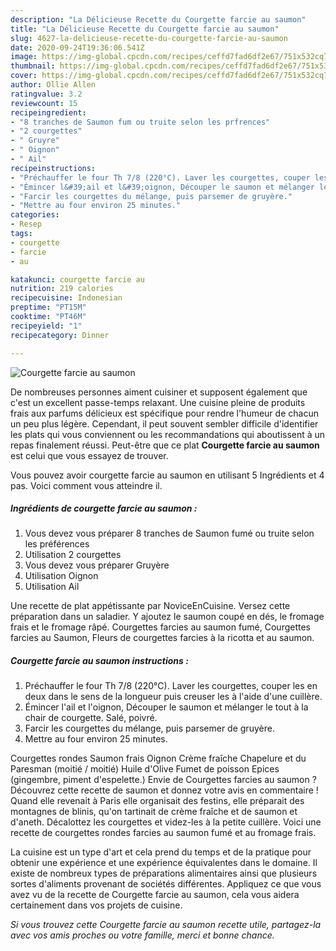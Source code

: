 ```yaml
---
description: "La Délicieuse Recette du Courgette farcie au saumon"
title: "La Délicieuse Recette du Courgette farcie au saumon"
slug: 4627-la-delicieuse-recette-du-courgette-farcie-au-saumon
date: 2020-09-24T19:36:06.541Z
image: https://img-global.cpcdn.com/recipes/ceffd7fad6df2e67/751x532cq70/courgette-farcie-au-saumon-photo-principale-de-la-recette.jpg
thumbnail: https://img-global.cpcdn.com/recipes/ceffd7fad6df2e67/751x532cq70/courgette-farcie-au-saumon-photo-principale-de-la-recette.jpg
cover: https://img-global.cpcdn.com/recipes/ceffd7fad6df2e67/751x532cq70/courgette-farcie-au-saumon-photo-principale-de-la-recette.jpg
author: Ollie Allen
ratingvalue: 3.2
reviewcount: 15
recipeingredient:
- "8 tranches de Saumon fum ou truite selon les prfrences"
- "2 courgettes"
- " Gruyre"
- " Oignon"
- " Ail"
recipeinstructions:
- "Préchauffer le four Th 7/8 (220°C). Laver les courgettes, couper les en deux dans le sens de la longueur puis creuser les à l&#39;aide d&#39;une cuillère."
- "Émincer l&#39;ail et l&#39;oignon, Découper le saumon et mélanger le tout à la chair de courgette. Salé, poivré."
- "Farcir les courgettes du mélange, puis parsemer de gruyère."
- "Mettre au four environ 25 minutes."
categories:
- Resep
tags:
- courgette
- farcie
- au

katakunci: courgette farcie au 
nutrition: 219 calories
recipecuisine: Indonesian
preptime: "PT15M"
cooktime: "PT46M"
recipeyield: "1"
recipecategory: Dinner

---
```



![Courgette farcie au saumon](https://img-global.cpcdn.com/recipes/ceffd7fad6df2e67/751x532cq70/courgette-farcie-au-saumon-photo-principale-de-la-recette.jpg)

De nombreuses personnes aiment cuisiner et supposent également que c'est un excellent passe-temps relaxant. Une cuisine pleine de produits frais aux parfums délicieux est spécifique pour rendre l'humeur de chacun un peu plus légère. Cependant, il peut souvent sembler difficile d'identifier les plats qui vous conviennent ou les recommandations qui aboutissent à un repas finalement réussi. Peut-être que ce plat <strong> Courgette farcie au saumon </strong> est celui que vous essayez de trouver.

<!--inarticleads1-->

Vous pouvez avoir courgette farcie au saumon en utilisant 5 Ingrédients et 4 pas. Voici comment vous atteindre il.

##### Ingrédients de courgette farcie au saumon :

1. Vous devez vous préparer 8 tranches de Saumon fumé ou truite selon les préférences
1. Utilisation 2 courgettes
1. Vous devez vous préparer  Gruyère
1. Utilisation  Oignon
1. Utilisation  Ail


Une recette de plat appétissante par NoviceEnCuisine. Versez cette préparation dans un saladier. Y ajoutez le saumon coupé en dés, le fromage frais et le fromage râpé. Courgettes farcies au saumon fumé, Courgettes farcies au Saumon, Fleurs de courgettes farcies à la ricotta et au saumon. 

<!--inarticleads2-->

##### Courgette farcie au saumon instructions :

1. Préchauffer le four Th 7/8 (220°C). Laver les courgettes, couper les en deux dans le sens de la longueur puis creuser les à l&#39;aide d&#39;une cuillère.
1. Émincer l&#39;ail et l&#39;oignon, Découper le saumon et mélanger le tout à la chair de courgette. Salé, poivré.
1. Farcir les courgettes du mélange, puis parsemer de gruyère.
1. Mettre au four environ 25 minutes.


Courgettes rondes Saumon frais Oignon Crème fraîche Chapelure et du Paresman (moitié / moitié) Huile d&#39;Olive Fumet de poisson Epices (gingembre, piment d&#39;espelette.) Envie de Courgettes farcies au saumon ? Découvrez cette recette de saumon et donnez votre avis en commentaire ! Quand elle revenait à Paris elle organisait des festins, elle préparait des montagnes de blinis, qu&#39;on tartinait de crème fraîche et de saumon et d&#39;aneth. Décalottez les courgettes et videz-les à la petite cuillère. Voici une recette de courgettes rondes farcies au saumon fumé et au fromage frais. 

<!--inarticleads1-->

<p>
La cuisine est un type d'art et cela prend du temps et de la pratique pour obtenir une expérience et une expérience équivalentes dans le domaine. Il existe de nombreux types de préparations alimentaires ainsi que plusieurs sortes d'aliments provenant de sociétés différentes. Appliquez ce que vous avez vu de la recette de Courgette farcie au saumon, cela vous aidera certainement dans vos projets de cuisine.
</p>

<p>
<i>Si vous trouvez cette Courgette farcie au saumon recette utile, partagez-la avec vos amis proches ou votre famille, merci et bonne chance.</i>
</p>
